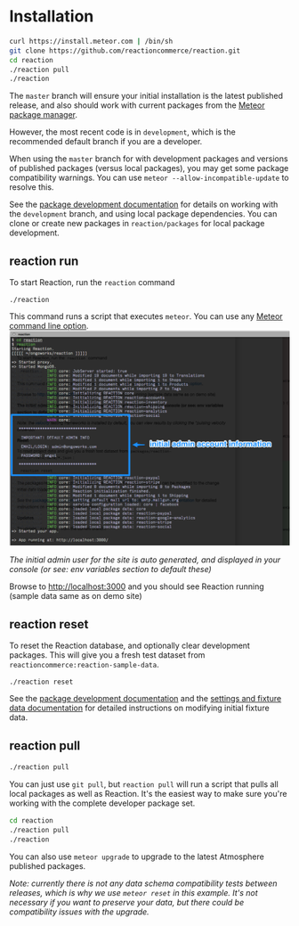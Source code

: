 # Installation

```bash
curl https://install.meteor.com | /bin/sh
git clone https://github.com/reactioncommerce/reaction.git
cd reaction
./reaction pull
./reaction
```

The `master` branch will ensure your initial installation is the latest published release, and also should work with current packages from the [Meteor package manager](https://atmospherejs.com/).

However, the most recent code is in `development`, which is the recommended default branch if you are a developer.

When using the `master` branch for with development packages and versions of published packages (versus local packages), you may get some package compatibility warnings. You can use `meteor --allow-incompatible-update` to resolve this.

See the [package development documentation](developer/packages/packages.md) for details on working with the `development` branch, and using local package dependencies. You can clone or create new packages in `reaction/packages` for local package development.

## reaction run
To start Reaction, run the `reaction` command

```
./reaction
```

This command runs a script that executes `meteor`. You can use any [Meteor command line option](http://docs.meteor.com/#/full/meteorhelp). ![](../assets/guide-installation-default-user.png)

_The initial admin user for the site is auto generated, and displayed in your console (or see: env variables section to default these)_

Browse to [http://localhost:3000](https://localhost:3000) and you should see Reaction running (sample data same as on demo site)

## reaction reset
To reset the Reaction database, and optionally clear development packages. This will give you a fresh test dataset from `reactioncommerce:reaction-sample-data`.

```
./reaction reset
```

See the [package development documentation](developer/packages/packages.md)  and the [settings and fixture data documentation](developer/architecture/fixtures.md) for detailed instructions on modifying initial fixture data.

## reaction pull

```bash
./reaction pull
```

You can just use `git pull`, but `reaction pull` will run a script that pulls all local packages as well as Reaction. It's the easiest way to make sure you're working with the complete developer package set.

```bash
cd reaction
./reaction pull
./reaction
```

You can also use `meteor upgrade` to upgrade to the latest Atmosphere published packages.

_Note: currently there is not any data schema compatibility tests between releases, which is why we use `meteor reset` in this example. It's not necessary if you want to preserve your data, but there could be compatibility issues with the upgrade._
